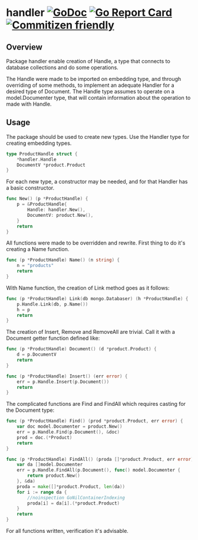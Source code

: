# handler [![GoDoc](https://godoc.org/github.com/ddspog/mongo/handler?status.svg)](https://godoc.org/github.com/ddspog/mongo/handler) [![Go Report Card](https://goreportcard.com/badge/github.com/ddspog/mongo/handler)](https://goreportcard.com/report/github.com/ddspog/mongo/handler) [![Commitizen friendly](https://img.shields.io/badge/commitizen-friendly-brightgreen.svg)](http://commitizen.github.io/cz-cli/)

## Overview

Package handler enable creation of Handle, a type that connects to
database collections and do some operations.

The Handle were made to be imported on embedding type, and through
overriding of some methods, to implement an adequate Handler for a
desired type of Document. The Handle type assumes to operate on a
model.Documenter type, that will contain information about the
operation to made with Handle.

## Usage

The package should be used to create new types. Use the Handler type
for creating embedding types.

```go
type ProductHandle struct {
    *handler.Handle
    DocumentV *product.Product
}
```

For each new type, a constructor may be needed, and for that Handler
has a basic constructor.

```go
func New() (p *ProductHandle) {
    p = &ProductHandle{
        Handle: handler.New(),
        DocumentV: product.New(),
    }
    return
}
```

All functions were made to be overridden and rewrite. First thing to do
it's creating a Name function.

```go
func (p *ProductHandle) Name() (n string) {
    n = "products"
    return
}
```

With Name function, the creation of Link method goes as it follows:

```go
func (p *ProductHandle) Link(db mongo.Databaser) (h *ProductHandle) {
    p.Handle.Link(db, p.Name())
    h = p
    return
}
```

The creation of Insert, Remove and RemoveAll are trivial. Call it with
a Document getter function defined like:

```go
func (p *ProductHandle) Document() (d *product.Product) {
    d = p.DocumentV
    return
}

func (p *ProductHandle) Insert() (err error) {
    err = p.Handle.Insert(p.Document())
    return
}
```

The complicated functions are Find and FindAll which requires casting
for the Document type:

```go
func (p *ProductHandle) Find() (prod *product.Product, err error) {
    var doc model.Documenter = product.New()
    err = p.Handle.Find(p.Document(), &doc)
    prod = doc.(*Product)
    return
}

func (p *ProductHandle) FindAll() (proda []*product.Product, err error) {
    var da []model.Documenter
    err = p.Handle.FindAll(p.Document(), func() model.Documenter {
        return product.New()
    }, &da)
    proda = make([]*product.Product, len(da))
    for i := range da {
        //noinspection GoNilContainerIndexing
        proda[i] = da[i].(*product.Product)
    }
    return
}
```

For all functions written, verification it's advisable.